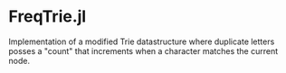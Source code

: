 # FreqTrie.jl
Implementation of a modified Trie datastructure where duplicate letters posses a "count" that increments when a character matches the current node.
